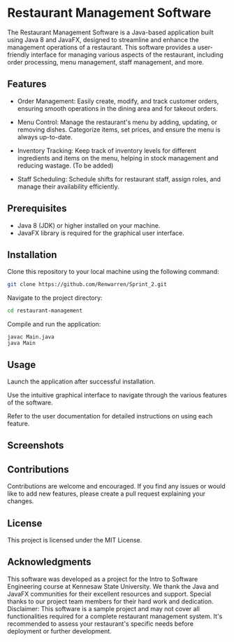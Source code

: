 # Restaurant Management Software

The Restaurant Management Software is a Java-based application built using Java 8 and JavaFX, designed to streamline and enhance the management operations of a restaurant. This software provides a user-friendly interface for managing various aspects of the restaurant, including order processing, menu management, staff management, and more.

## Features
- Order Management: Easily create, modify, and track customer orders, ensuring smooth operations in the dining area and for takeout orders.

- Menu Control: Manage the restaurant's menu by adding, updating, or removing dishes. Categorize items, set prices, and ensure the menu is always up-to-date.

- Inventory Tracking: Keep track of inventory levels for different ingredients and items on the menu, helping in stock management and reducing wastage. (To be added)

- Staff Scheduling: Schedule shifts for restaurant staff, assign roles, and manage their availability efficiently.

## Prerequisites
- Java 8 (JDK) or higher installed on your machine.
- JavaFX library is required for the graphical user interface.

## Installation
Clone this repository to your local machine using the following command:

```bash
git clone https://github.com/Renwarren/Sprint_2.git
```

Navigate to the project directory:
```bash
cd restaurant-management
```

Compile and run the application:
```
javac Main.java
java Main
```

## Usage
Launch the application after successful installation.

Use the intuitive graphical interface to navigate through the various features of the software.

Refer to the user documentation for detailed instructions on using each feature.

## Screenshots

## Contributions
Contributions are welcome and encouraged. If you find any issues or would like to add new features, please create a pull request explaining your changes.

## License
This project is licensed under the MIT License.

## Acknowledgments
This software was developed as a project for the Intro to Software Engineering course at Kennesaw State University.
We thank the Java and JavaFX communities for their excellent resources and support.
Special thanks to our project team members for their hard work and dedication.
Disclaimer: This software is a sample project and may not cover all functionalities required for a complete restaurant management system. It's recommended to assess your restaurant's specific needs before deployment or further development.
